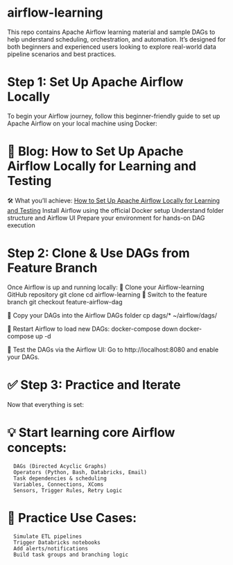 # airflow-learning
This repo contains Apache Airflow learning material and sample DAGs to help understand scheduling, orchestration, and automation. It’s designed for both beginners and experienced users looking to explore real-world data pipeline scenarios and best practices.

# Step 1: Set Up Apache Airflow Locally
To begin your Airflow journey, follow this beginner-friendly guide to set up Apache Airflow on your local machine using Docker:

# 📖 Blog: How to Set Up Apache Airflow Locally for Learning and Testing
🛠️ What you’ll achieve: [How to Set Up Apache Airflow Locally for Learning and Testing](https://medium.com/@nikhilmohod21/how-to-set-up-apache-airflow-locally-for-learning-and-testing-14fc5e0c8e4a)
  Install Airflow using the official Docker setup
  Understand folder structure and Airflow UI
  Prepare your environment for hands-on DAG execution

# Step 2: Clone & Use DAGs from Feature Branch
  Once Airflow is up and running locally:
  📁 Clone your Airflow-learning GitHub repository
  git clone <your-airflow-learning-repo-url>
  cd airflow-learning
  🌿 Switch to the feature branch
      git checkout feature-airflow-dag
      
  📌 Copy your DAGs into the Airflow DAGs folder
      cp dags/* ~/airflow/dags/

  🔄 Restart Airflow to load new DAGs:
      docker-compose down
      docker-compose up -d
      
🧪 Test the DAGs via the Airflow UI:
      Go to http://localhost:8080 and enable your DAGs.

# ✅ Step 3: Practice and Iterate
Now that everything is set:
 # 💡 Start learning core Airflow concepts:
      DAGs (Directed Acyclic Graphs)
      Operators (Python, Bash, Databricks, Email)
      Task dependencies & scheduling
      Variables, Connections, XComs
      Sensors, Trigger Rules, Retry Logic

# 🔁 Practice Use Cases:
      Simulate ETL pipelines
      Trigger Databricks notebooks
      Add alerts/notifications
      Build task groups and branching logic

